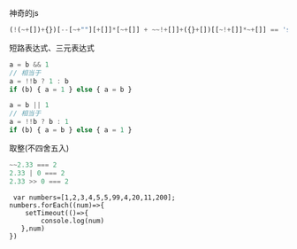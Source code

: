 神奇的js



```js
(!(~+[])+{})[--[~+""][+[]]*[~+[]] + ~~!+[]]+({}+[])[[~!+[]]*~+[]] == 'sb'
```



短路表达式、三元表达式

```js
a = b && 1
// 相当于
a = !!b ? 1 : b
if (b) { a = 1 } else { a = b }

a = b || 1
// 相当于
a = !!b ? b : 1
if (b) { a = b } else { a = 1 }
```



取整(不四舍五入)

```js
~~2.33 === 2
2.33 | 0 === 2
2.33 >> 0 === 2
```



```
 var numbers=[1,2,3,4,5,5,99,4,20,11,200];
numbers.forEach((num)=>{
    setTimeout(()=>{
        console.log(num)
   },num)
})
```

